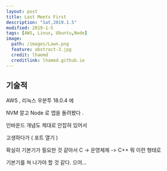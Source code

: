 ```yaml
---
layout: post
title: Last Meets First
description: "Sat,2019.1.5"
modified: 2019-1-5
tags: [AWS, Linux, Ubuntu,Node]
image:
  path: /images/Lawn.png
  feature: abstract-3.jpg
  credit: lhaemd
  creditlink: lhamed.github.io
---
```


## 기술적 

AWS , 리눅스 우분투 18.0.4 에 

NVM 깔고 Node 로 앱을 돌려봤다 . 

인바운드 개념도 제대로 안잡혀 있어서 

고생하다가 ( 포트 열기 )

확실히 기본기가 필요한 것 같아서 C -> 운영체제 -> C++ 뭐 이런 형태로 

기본기를 쳐 나가야 할 것 같다. 으어... 


